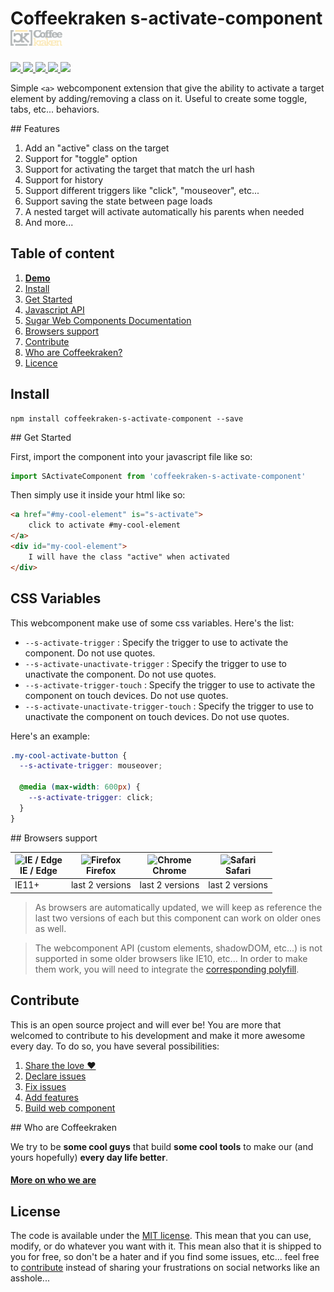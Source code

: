 # Coffeekraken s-activate-component <img src=".resources/coffeekraken-logo.jpg" height="25px" />

<p>
	<a href="https://travis-ci.org/Coffeekraken/s-activate-component">
		<img src="https://img.shields.io/travis/Coffeekraken/s-activate-component.svg?style=flat-square" />
	</a>
	<a href="https://www.npmjs.com/package/coffeekraken-s-activate-component">
		<img src="https://img.shields.io/npm/v/coffeekraken-s-activate-component.svg?style=flat-square" />
	</a>
	<a href="https://github.com/coffeekraken/s-activate-component/blob/master/LICENSE.txt">
		<img src="https://img.shields.io/npm/l/coffeekraken-s-activate-component.svg?style=flat-square" />
	</a>
	<!-- <a href="https://github.com/coffeekraken/s-activate-component">
		<img src="https://img.shields.io/npm/dt/coffeekraken-s-activate-component.svg?style=flat-square" />
	</a>
	<a href="https://github.com/coffeekraken/s-activate-component">
		<img src="https://img.shields.io/github/forks/coffeekraken/s-activate-component.svg?style=social&label=Fork&style=flat-square" />
	</a>
	<a href="https://github.com/coffeekraken/s-activate-component">
		<img src="https://img.shields.io/github/stars/coffeekraken/s-activate-component.svg?style=social&label=Star&style=flat-square" />
	</a> -->
	<a href="https://twitter.com/coffeekrakenio">
		<img src="https://img.shields.io/twitter/url/http/coffeekrakenio.svg?style=social&style=flat-square" />
	</a>
	<a href="http://coffeekraken.io">
		<img src="https://img.shields.io/twitter/url/http/shields.io.svg?style=flat-square&label=coffeekraken.io&colorB=f2bc2b&style=flat-square" />
	</a>
</p>

Simple ```<a>``` webcomponent extension that give the ability to activate a target element by adding/removing a class on it. Useful to create some toggle, tabs, etc... behaviors.

## Features

1. Add an "active" class on the target
2. Support for "toggle" option
3. Support for activating the target that match the url hash
4. Support for history
5. Support different triggers like "click", "mouseover", etc...
6. Support saving the state between page loads
7. A nested target will activate automatically his parents when needed
7. And more...

## Table of content

1. **[Demo](http://components.coffeekraken.io/app/s-activate-component)**
2. [Install](#readme-install)
3. [Get Started](#readme-get-started)
4. [Javascript API](doc/js)
5. [Sugar Web Components Documentation](https://github.com/Coffeekraken/sugar/blob/master/doc/js/webcomponents.md)
6. [Browsers support](#readme-browsers-support)
7. [Contribute](#readme-contribute)
8. [Who are Coffeekraken?](#readme-who-are-coffeekraken)
9. [Licence](#readme-license)

<a name="readme-install"></a>
## Install

```
npm install coffeekraken-s-activate-component --save
```

<a name="readme-get-started"></a>
## Get Started

First, import the component into your javascript file like so:

```js
import SActivateComponent from 'coffeekraken-s-activate-component'
```

Then simply use it inside your html like so:

```html
<a href="#my-cool-element" is="s-activate">
	click to activate #my-cool-element
</a>
<div id="my-cool-element">
	I will have the class "active" when activated
</div>
```

## CSS Variables

This webcomponent make use of some css variables. Here's the list:

- `--s-activate-trigger` : Specify the trigger to use to activate the component. Do not use quotes.
- `--s-activate-unactivate-trigger` : Specify the trigger to use to unactivate the component. Do not use quotes.
- `--s-activate-trigger-touch` : Specify the trigger to use to activate the component on touch devices. Do not use quotes.
- `--s-activate-unactivate-trigger-touch` : Specify the trigger to use to unactivate the component on touch devices. Do not use quotes.

Here's an example:

```scss
.my-cool-activate-button {
  --s-activate-trigger: mouseover;

  @media (max-width: 600px) {
    --s-activate-trigger: click;
  }
}
```

<a id="readme-browsers-support"></a>
## Browsers support

| <img src="https://raw.githubusercontent.com/godban/browsers-support-badges/master/src/images/edge.png" alt="IE / Edge" width="16px" height="16px" /></br>IE / Edge | <img src="https://raw.githubusercontent.com/godban/browsers-support-badges/master/src/images/firefox.png" alt="Firefox" width="16px" height="16px" /></br>Firefox | <img src="https://raw.githubusercontent.com/godban/browsers-support-badges/master/src/images/chrome.png" alt="Chrome" width="16px" height="16px" /></br>Chrome | <img src="https://raw.githubusercontent.com/godban/browsers-support-badges/master/src/images/safari.png" alt="Safari" width="16px" height="16px" /></br>Safari |
| --------- | --------- | --------- | --------- |
| IE11+ | last 2 versions| last 2 versions| last 2 versions

> As browsers are automatically updated, we will keep as reference the last two versions of each but this component can work on older ones as well.

> The webcomponent API (custom elements, shadowDOM, etc...) is not supported in some older browsers like IE10, etc... In order to make them work, you will need to integrate the [corresponding polyfill](https://www.webcomponents.org/polyfills).

<a id="readme-contribute"></a>
## Contribute

This is an open source project and will ever be! You are more that welcomed to contribute to his development and make it more awesome every day.
To do so, you have several possibilities:

1. [Share the love ❤️](https://github.com/Coffeekraken/coffeekraken/blob/master/contribute.md#contribute-share-the-love)
2. [Declare issues](https://github.com/Coffeekraken/coffeekraken/blob/master/contribute.md#contribute-declare-issues)
3. [Fix issues](https://github.com/Coffeekraken/coffeekraken/blob/master/contribute.md#contribute-fix-issues)
4. [Add features](https://github.com/Coffeekraken/coffeekraken/blob/master/contribute.md#contribute-add-features)
5. [Build web component](https://github.com/Coffeekraken/coffeekraken/blob/master/contribute.md#contribute-build-web-component)

<a id="readme-who-are-coffeekraken"></a>
## Who are Coffeekraken

We try to be **some cool guys** that build **some cool tools** to make our (and yours hopefully) **every day life better**.  

#### [More on who we are](https://github.com/Coffeekraken/coffeekraken/blob/master/who-are-we.md)

<a id="readme-license"></a>
## License

The code is available under the [MIT license](LICENSE.txt). This mean that you can use, modify, or do whatever you want with it. This mean also that it is shipped to you for free, so don't be a hater and if you find some issues, etc... feel free to [contribute](https://github.com/Coffeekraken/coffeekraken/blob/master/contribute.md) instead of sharing your frustrations on social networks like an asshole...
